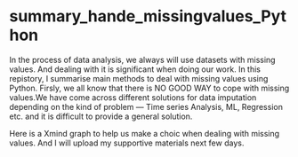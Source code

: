 # summary_hande_missingvalues_Python

In the process of data analysis, we always will use datasets with missing values. And dealing with it is significant when doing our work. In this repistory, I summarise main methods to deal with missing values using Python.
Firsly, we all know that there is NO GOOD WAY to cope with missing values.We have come across different solutions for data imputation depending on the kind of problem — Time series Analysis, ML, Regression etc. and it is difficult to provide a general solution.

Here is a Xmind graph to help us make a choic when dealing with missing values. And I will upload my supportive materials next few days.
